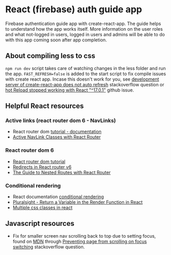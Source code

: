 
# React (firebase) auth guide app

Firebase authentication guide app with create-react-app. The guide helps to understand how the app works itself. More information on the user roles and what not-logged in users, logged in users and admins will be able to do with this app coming soon after app completion.


## About compiling less to css

`npm run dev` script takes care of watching changes in the less folder and run the app. `FAST_REFRESH=false` is added to the start script to fix compile issues with create react app. Incase this doesn't work for you, see [development server of create-react-app does not auto refresh](https://stackoverflow.com/questions/43274925/development-server-of-create-react-app-does-not-auto-refresh) stackoverflow question or [hot Reload stopped working with React "^17.0.1"](https://github.com/facebook/create-react-app/issues/9904) github issue.

## Helpful React resources

### Active links (react router dom 6 - NavLinks)
- React router dom [tutorial - documentation](https://reactrouter.com/docs/en/v6/getting-started/tutorial#active-links)
- [Active NavLink Classes with React Router](https://ultimatecourses.com/blog/active-navlink-classes-with-react-router)

### React router dom 6
- [React router dom tutorial](https://github.com/remix-run/react-router/blob/main/docs/getting-started/tutorial.md)
- [Redirects in React router v6](https://gist.github.com/mjackson/b5748add2795ce7448a366ae8f8ae3bb#not-server-rendering)
- [The Guide to Nested Routes with React Router](https://ui.dev/react-router-nested-routes/)

### Conditional rendering
- React documentation [conditional rendering](https://reactjs.org/docs/conditional-rendering.html)
- [Pluralsight - Return a Variable in the Render Function in React](https://www.pluralsight.com/guides/return-variable-in-render-function-in-react)
- [Multiple css classes in react](https://programmingwithmosh.com/react/multiple-css-classes-react/)

## Javascript resources
- Fix for smaller screen nav scrolling back to top due to setting focus, found on [MDN](https://developer.mozilla.org/en-US/docs/Web/API/HTMLElement/focus) through [Preventing page from scrolling on focus switching](https://stackoverflow.com/questions/12758021/preventing-page-from-scrolling-on-focus-switching) stackoverflow question.
